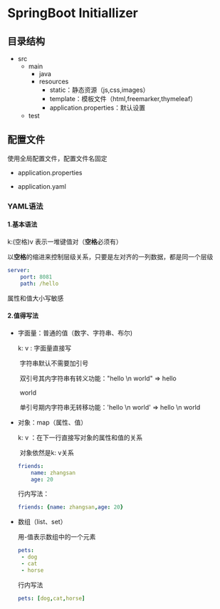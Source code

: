 # SpringBoot Initiallizer

## 目录结构

* src
    * main
        * java
        * resources
            * static：静态资源（js,css,images）
            * template：模板文件（html,freemarker,thymeleaf）
            * application.properties：默认设置
    * test

## 配置文件

使用全局配置文件，配置文件名固定

* application.properties

* application.yaml

### YAML语法

#### 1.基本语法

k:(空格)v		表示一堆键值对（**空格**必须有）

以**空格**的缩进来控制层级关系，只要是左对齐的一列数据，都是同一个层级

```yaml
server: 
    port: 8081
    path: /hello
```

属性和值大小写敏感

#### 2.值得写法

* 字面量：普通的值（数字、字符串、布尔)

    k: v 	: 字面量直接写

    ​	字符串默认不需要加引号

    ​	双引号其内字符串有转义功能："hello \n world" => hello

    ​																							world

    ​	单引号期内字符串无转移功能：'hello \n world' => hello \n world

* 对象：map（属性、值）

    k: v	：在下一行直接写对象的属性和值的关系

    ​	对象依然是k: v关系

    ```yaml
    friends:
    	name: zhangsan
    	age: 20
    ```

    行内写法：

    ```yaml
    friends: {name: zhangsan,age: 20}
    ```

* 数组（list、set）

    用-值表示数组中的一个元素

    ```yaml
    pets:
     - dog
     - cat
     - horse
    ```

    行内写法

    ```yaml
    pets: [dog,cat,horse]
    ```

    

    

